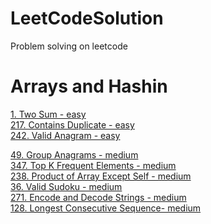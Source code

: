 # LeetCodeSolution
Problem solving on leetcode


# Arrays and Hashin 
[1. Two Sum - easy](https://github.com/wiezq/LeetCodeSolution/blob/main/src/main/java/leetcode/arraysAndHashing/TwoSum.java)<br>
[217. Contains Duplicate - easy](https://github.com/wiezq/LeetCodeSolution/blob/main/src/main/java/leetcode/arraysAndHashing/ContainsDuplicate.java)<br>
[242. Valid Anagram - easy](https://github.com/wiezq/LeetCodeSolution/blob/main/src/main/java/leetcode/arraysAndHashing/ValidAnagram.java)<br>

[49. Group Anagrams - medium](https://github.com/wiezq/LeetCodeSolution/blob/main/src/main/java/leetcode/arraysAndHashing/GroupAnagrams.java)<br>
[347. Top K Frequent Elements - medium](https://github.com/wiezq/LeetCodeSolution/blob/main/src/main/java/leetcode/arraysAndHashing/TopKFrequentElements.java)<br>
[238. Product of Array Except Self - medium](https://github.com/wiezq/LeetCodeSolution/blob/main/src/main/java/leetcode/arraysAndHashing/ProductOfArrayExceptSelf.java)<br>
[36. Valid Sudoku - medium](https://github.com/wiezq/LeetCodeSolution/blob/main/src/main/java/leetcode/arraysAndHashing/ValidSudoku.java)<br>
[271. Encode and Decode Strings - medium](https://github.com/wiezq/LeetCodeSolution/blob/main/src/main/java/leetcode/arraysAndHashing/EncodeAndDecode.java)<br>
[128. Longest Consecutive Sequence- medium](https://github.com/wiezq/LeetCodeSolution/blob/main/src/main/java/leetcode/arraysAndHashing/LongestConsecutiveSequence.java)<br>
